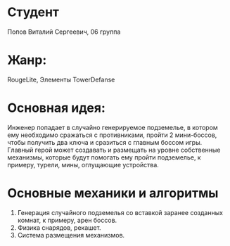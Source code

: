 # Студент
Попов Виталий Сергеевич, 06 группа 
# Жанр: 
RougeLite, Элементы TowerDefanse

# Основная идея: 
Инженер попадает в случайно генерируемое подземелье, в котором ему необходимо сражаться с противниками, пройти 2 мини-боссов, чтобы получить два ключа и сразиться с главным боссом игры. Главный герой может создавать и размещать на уровне собственные механизмы, которые будут помогать ему пройти подземелье, к примеру, турели, мины, оглущающие устройства.

# Основные механики и алгоритмы

1. Генерация случайного подземелья со вставкой заранее созданных комнат, к примеру, арен боссов.
2. Физика снарядов, рекашет.
3. Система размещения механизмов.
